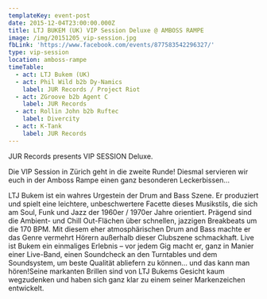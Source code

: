```yaml
---
templateKey: event-post
date: 2015-12-04T23:00:00.000Z
title: LTJ BUKEM (UK) VIP Session Deluxe @ AMBOSS RAMPE
image: /img/20151205_vip-session.jpg
fbLink: 'https://www.facebook.com/events/877583542296327/'
type: vip-session
location: amboss-rampe
timeTable:
  - act: LTJ Bukem (UK)
  - act: Phil Wild b2b Dy-Namics
    label: JUR Records / Project Riot
  - act: ZGroove b2b Agent C
    label: JUR Records
  - act: Rollin John b2b Ruftec
    label: Divercity
  - act: K-Tank
    label: JUR Records
---
```

JUR Records presents VIP SESSION Deluxe. 

Die VIP Session in Zürich geht in die zweite Runde! Diesmal servieren wir euch in der Amboss Rampe einen ganz besonderen Leckerbissen...

LTJ Bukem ist ein wahres Urgestein der Drum and Bass Szene. Er produziert und spielt eine leichtere, unbeschwertere Facette dieses Musikstils, die sich am Soul, Funk und Jazz der 1960er / 1970er Jahre orientiert. Prägend sind die Ambient- und Chill Out-Flächen über schnellen, jazzigen Breakbeats um die 170 BPM. Mit diesem eher atmosphärischen Drum and Bass machte er das Genre vermehrt Hörern außerhalb dieser Clubszene schmackhaft. Live ist Bukem ein einmaliges Erlebnis – vor jedem Gig macht er, ganz in Manier einer Live-Band, einen Soundcheck an den Turntables und dem Soundsystem, um beste Qualität abliefern zu können... und das kann man hören!Seine markanten Brillen sind von LTJ Bukems Gesicht kaum wegzudenken und haben sich ganz klar zu einem seiner Markenzeichen entwickelt.
